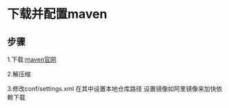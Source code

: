 # 下载并配置maven

## 步骤

1.下载:[maven官网](https://maven.apache.org/)

2.解压缩

3.修改conf/settings.xml
    在其中设置本地仓库路径
    设置镜像如阿里镜像来加快依赖下载



